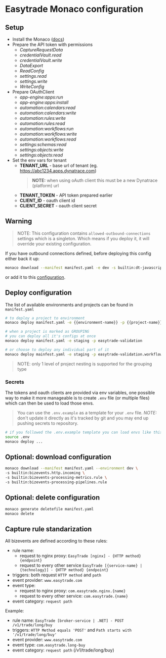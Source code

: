 # Easytrade Monaco configuration

## Setup

- Install the Monaco ([docs](https://www.dynatrace.com/support/help/manage/configuration-as-code/monaco/installation))
- Prepare the API token with permissions
  - _CaptureRequestData_
  - _credentialVault.read_
  - _credentialVault.write_
  - _DataExport_
  - _ReadConfig_
  - _settings.read_
  - _settings.write_
  - _WriteConfig_
- Prepare OAuthClient
  - _app-engine:apps:run_
  - _app-engine:apps:install_
  - _automation:calendars:read_
  - _automation:calendars:write_
  - _automation:rules:write_
  - _automation:rules:read_
  - _automation:workflows:run_
  - _automation:workflows:write_
  - _automation:workflows:read_
  - _settings:schemas:read_
  - _settings:objects:write_
  - _settings:objects:read_
- Set the env vars for tenant
  - **TENANT_URL** - base url of tenant (eg. https://abc1234.apps.dynatrace.com)
    > **NOTE:** when using oAuth client this must be a new Dynatrace (platform) url
  - **TENANT_TOKEN** - API token prepared earlier
  - **CLIENT_ID** - oauth client id
  - **CLIENT_SECRET** - oauth client secret

## Warning

> NOTE: This configuration contains `allowed-outbound-connections` settings which is a singleton. Which means if you deploy it, it will override your existing configuration.

If you have outbound connections defined, before deploying this config either back it up:

```bash
monaco download --manifest manifest.yaml -e dev -s builtin:dt-javascript-runtime.allowed-outbound-connections
```

or add it to this [configuration](./config/allowed-outbound-connections/config.yaml).

## Deploy configuration

The list of available environments and projects can be found in `manifest.yaml`

```bash
# to deploy a project to environment
monaco deploy manifest.yaml -e {{environment-name}} -p {{project-name}}

# when a project is marked as GROUPING
# you can deploy all it's configs at once
monaco deploy manifest.yaml -e staging -p easytrade-validation

# or choose to deploy any individual part of it
monaco deploy mainfest.yaml -e staging -p easytrade-validation.workflows -p easytrade-validation.site-reliability-guardians
```

> NOTE: only 1 level of project nesting is supported for the grouping type

### Secrets

The tokens and oauth clients are provided via env variables, one possible way to make it more manageable is to create `.env` file (or multiple files) which can then be used to load those envs.

> You can use the `.env.example` as a template for your `.env` file. _NOTE:_ don't update it directly as it's tracked by git and you may end up pushing secrets to repository.

```bash
# if you followed the .env.example template you can load envs like this
source .env
monaco deploy ...
```

## Optional: download configuration

```bash
monaco download --manifest manifest.yaml --environment dev \
-s builtin:bizevents.http.incoming \
-s builtin:bizevents-processing-metrics.rule \
-s builtin:bizevents-processing-pipelines.rule
```

## Optional: delete configuration

```bash
monaco generate deletefile manifest.yaml
monaco delete
```

## Capture rule standarization

All bizevents are defined according to these rules:

- rule name:
  - request to nginx proxy: `EasyTrade [nginx] - {HTTP method} {endpoint}`
  - request to every other service `EasyTrade [{service-name} | {technology}] - {HTTP method} {endpoint}`
- triggers: both request `HTTP method` and `path`
- event provider: `www.easytrade.com`
- event type:
  - request to nginx proxy: `com.easytrade.nginx.{name}`
  - request to every other service: `com.easytrade.{name}`
- event category: `request path`

Example:

- rule name: `EasyTrade [broker-service | .NET] - POST /v1/trade/long/buy`
- triggers: `HTTP Method equals 'POST'` and `Path starts with '/v1/trade/long/buy'`
- event provider: `www.easytrade.com`
- event type: `com.easytrade.long-buy`
- event category: `request path` (/v1/trade/long/buy)
